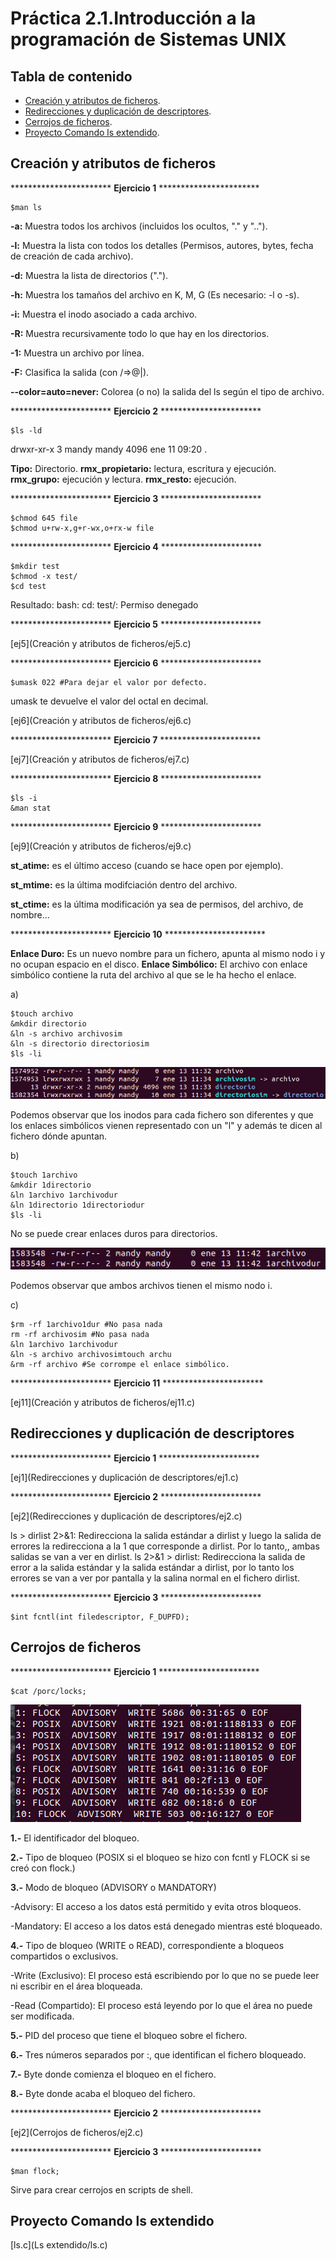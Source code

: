 # Práctica 2.1.Introducción a la programación de Sistemas UNIX

## Tabla de contenido
- [Creación y atributos de ficheros](#creación-y-atributos-de-ficheros).
- [Redirecciones y duplicación de descriptores](#redirecciones-y-duplicación-de-descriptores).
- [Cerrojos de ficheros](#cerrojos-de-ficheros).
- [Proyecto Comando ls extendido](#proyecto-Comando-ls-extendido).


## Creación y atributos de ficheros

*********************** **Ejercicio 1** ***********************

<pre>
<code>$man ls
</code></pre>

**-a:** Muestra todos los archivos (incluidos los ocultos, "." y "..").

**-l:** Muestra la lista con todos los detalles (Permisos, autores, bytes, fecha de creación de cada archivo).

**-d:** Muestra la lista de directorios (".").

**-h:** Muestra los tamaños del archivo en K, M, G (Es necesario: -l o -s).

**-i:** Muestra el inodo asociado a cada archivo.

**-R:** Muestra recursivamente todo lo que hay en los directorios.

**-1:** Muestra un archivo por línea.

**-F:** Clasifica la salida (con /=>@|).

**--color=auto=never:** Colorea (o no) la salida del ls según el tipo de archivo.


*********************** **Ejercicio 2** ***********************

<pre>
<code>$ls -ld
</code></pre>

drwxr-xr-x 3 mandy mandy 4096 ene 11 09:20 .

**Tipo:** Directorio.
**rmx_propietario:** lectura, escritura y ejecución.
**rmx_grupo:** ejecución y lectura.
**rmx_resto:** ejecución.

*********************** **Ejercicio 3** ***********************

<pre>
<code>$chmod 645 file
$chmod u+rw-x,g+r-wx,o+rx-w file
</code></pre>

*********************** **Ejercicio 4** ***********************

<pre>
<code>$mkdir test
$chmod -x test/
$cd test
</code></pre>

Resultado:
bash: cd: test/: Permiso denegado

*********************** **Ejercicio 5** ***********************

[ej5](Creación y atributos de ficheros/ej5.c)

*********************** **Ejercicio 6** ***********************

<pre>
<code>$umask 022 #Para dejar el valor por defecto.
</code></pre>

umask te devuelve el valor del octal en decimal.

[ej6](Creación y atributos de ficheros/ej6.c)

*********************** **Ejercicio 7** ***********************

[ej7](Creación y atributos de ficheros/ej7.c)

*********************** **Ejercicio 8** ***********************

<pre>
<code>$ls -i
&man stat
</code></pre>

*********************** **Ejercicio 9** ***********************

[ej9](Creación y atributos de ficheros/ej9.c)

**st_atime:** es el último acceso (cuando se hace open por ejemplo).

**st_mtime:** es la última modifciación dentro del archivo.

**st_ctime:** es la última modificación ya sea de permisos, del archivo, de nombre...

*********************** **Ejercicio 10** ***********************

**Enlace Duro:** Es un nuevo nombre para un fichero, apunta al mismo nodo i y no ocupan espacio en el disco.
**Enlace Simbólico:** El archivo con enlace simbólico contiene la ruta del archivo al que se le ha hecho el enlace.

a)

<pre>
<code>$touch archivo
&mkdir directorio
&ln -s archivo archivosim
&ln -s directorio directoriosim
$ls -li
</code></pre>

![ls -s](lns.png)

Podemos observar que los inodos para cada fichero son diferentes y que los enlaces simbólicos vienen representado con un "l" y además te dicen al fichero dónde apuntan.

b)

<pre>
<code>$touch 1archivo
&mkdir 1directorio
&ln 1archivo 1archivodur
&ln 1directorio 1directoriodur
$ls -li
</code></pre>

No se puede crear enlaces duros para directorios.

![ls](ln.png)

Podemos observar que ambos archivos tienen el mismo nodo i.

c)

<pre>
<code>$rm -rf 1archivo1dur #No pasa nada
rm -rf archivosim #No pasa nada
&ln 1archivo 1archivodur
&ln -s archivo archivosimtouch archu
&rm -rf archivo #Se corrompe el enlace simbólico.
</code></pre>

*********************** **Ejercicio 11** ***********************

[ej11](Creación y atributos de ficheros/ej11.c)

## Redirecciones y duplicación de descriptores

*********************** **Ejercicio 1** ***********************

[ej1](Redirecciones y duplicación de descriptores/ej1.c)

*********************** **Ejercicio 2** ***********************

[ej2](Redirecciones y duplicación de descriptores/ej2.c)

ls > dirlist 2>&1: Redirecciona la salida estándar a dirlist y luego la salida de errores la redirecciona a la 1 que corresponde a dirlist. Por lo tanto,, ambas salidas se van a ver en dirlist.
ls 2>&1 > dirlist: Redirecciona la salida de error a la salida estándar y la salida estándar a dirlist, por lo tanto los errores se van a ver por pantalla y la salina normal en el fichero dirlist.

*********************** **Ejercicio  3** ***********************

<pre>
<code>$int fcntl(int filedescriptor, F_DUPFD);
</code></pre>


## Cerrojos de ficheros

*********************** **Ejercicio 1** ***********************

<pre>
<code>$cat /porc/locks;
</code></pre>

![/proc/locks](locks.png)

**1.-** El identificador del bloqueo.

**2.-** Tipo de bloqueo (POSIX si el bloqueo se hizo con fcntl y FLOCK si se creó con flock.)

**3.-** Modo de bloqueo (ADVISORY o MANDATORY)

  -Advisory: El acceso a los datos está permitido y evita otros bloqueos.

  -Mandatory: El acceso a los datos está denegado mientras esté bloqueado.

**4.-** Tipo de bloqueo (WRITE o READ), correspondiente a bloqueos compartidos o exclusivos.

  -Write (Exclusivo): El proceso está escribiendo por lo que no se puede leer ni escribir en el área bloqueada.

  -Read (Compartido): El proceso está leyendo por lo que el área no puede ser modificada.

**5.-** PID del proceso que tiene el bloqueo sobre el fichero.

**6.-** Tres números separados por :, que identifican el fichero bloqueado.

**7.-** Byte donde comienza el bloqueo en el fichero.

**8.-** Byte donde acaba el bloqueo del fichero.

*********************** **Ejercicio 2** ***********************

[ej2](Cerrojos de ficheros/ej2.c)

*********************** **Ejercicio 3** ***********************

<pre>
<code>$man flock;
</code></pre>

Sirve para crear cerrojos en scripts de shell.

## Proyecto Comando ls extendido

[ls.c](Ls extendido/ls.c)
